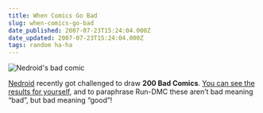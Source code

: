 ```yaml
---
title: When Comics Go Bad
slug: when-comics-go-bad
date_published: 2007-07-23T15:24:04.000Z
date_updated: 2007-07-23T15:24:04.000Z
tags: random ha-ha
---
```


![Nedroid's bad comic](https://cdn.glitch.global/034ff067-8128-4744-8807-d19cee4142e7/bad-comics.gif?v=1714967146378)

[Nedroid](http://nedroid.com/) recently got challenged to draw **200 Bad Comics**. [You can see the results for yourself](http://nedroid.com/bcpage1.html), and to paraphrase Run-DMC these aren’t bad meaning “bad”, but bad meaning “good”!
